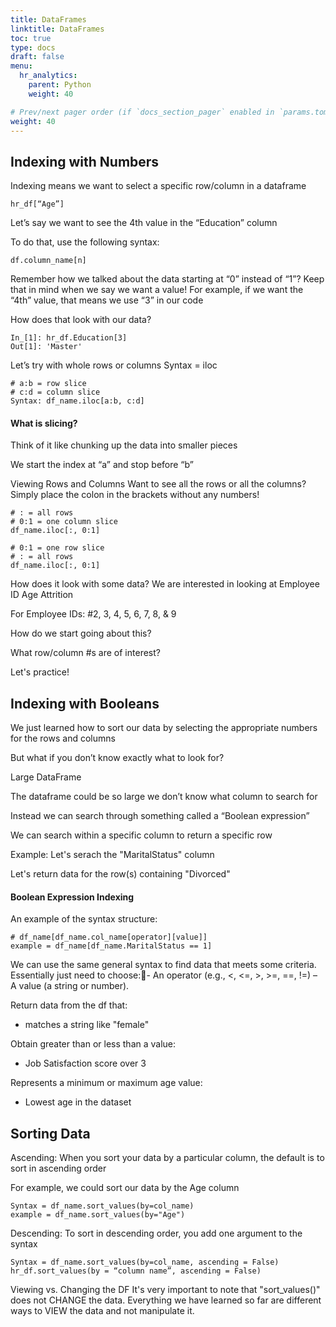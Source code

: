 ```yaml
---
title: DataFrames
linktitle: DataFrames
toc: true
type: docs
draft: false
menu:
  hr_analytics:
    parent: Python
    weight: 40

# Prev/next pager order (if `docs_section_pager` enabled in `params.toml`)
weight: 40
---
```


<!-- In this tutorial, I'll share how to view subsets and sort DataFrames: -->

## Indexing with Numbers

Indexing means we want to select a specific row/column in a dataframe
```
hr_df[“Age”]
```

Let’s say we want to see the 4th value in the “Education” column

To do that, use the following syntax: 
```
df.column_name[n]
```
Remember how we talked about the data starting at “0” instead of “1”? Keep that in mind when we say we want a value! 
For example, if we want the “4th” value, that means we use “3” in our code

How does that look with our data?

```
In_[1]: hr_df.Education[3]
Out[1]: 'Master'
```


Let’s try with whole rows or columns
Syntax = iloc

```
# a:b = row slice
# c:d = column slice
Syntax: df_name.iloc[a:b, c:d]
```

#### What is slicing?

Think of it like chunking up the data into smaller pieces

We start the index at “a” and stop before “b”

Viewing Rows and Columns
Want to see all the rows or all the columns? Simply place the colon in the brackets without any numbers!

```
# : = all rows
# 0:1 = one column slice
df_name.iloc[:, 0:1]
```

```
# 0:1 = one row slice
# : = all rows
df_name.iloc[:, 0:1]
```


How does it look with some data?
We are interested in looking at
Employee ID
Age
Attrition

For Employee IDs:
 #2, 3, 4, 5, 6, 7, 8, & 9

How do we start going about this?

What row/column #s are of interest?

Let's practice!


## Indexing with Booleans

We just learned how to sort our data by selecting the appropriate numbers for the rows and columns 

But what if you don’t know exactly what to look for? 

Large DataFrame

The dataframe could be so large we don’t know what column to search for

Instead we can search through something called a “Boolean expression”


We can search within a specific column to return a specific row

Example: 
Let's serach the "MaritalStatus" column

Let's return data for the row(s) containing "Divorced"

#### Boolean Expression Indexing
An example of the syntax structure: 

```
# df_name[df_name.col_name[operator][value]]
example = df_name[df_name.MaritalStatus == 1]
```

We can use the same general syntax to find data that meets some criteria. Essentially just need to choose:- An operator (e.g., <, <=, >, >=, ==, !=) – A value (a string or number).

Return data from the df that: 
- matches a string like "female"

Obtain greater than or less than a value:
- Job Satisfaction score over 3

Represents a minimum or maximum age value:
- Lowest age in the dataset

## Sorting Data

Ascending:
When you sort your data by a particular column, the default is to sort in ascending order

For example, we could sort our data by the Age column

```
Syntax = df_name.sort_values(by=col_name)
example = df_name.sort_values(by="Age")
```

Descending:
To sort in descending order, you add one argument to the syntax 

```
Syntax = df_name.sort_values(by=col_name, ascending = False)
hr_df.sort_values(by = “column name”, ascending = False)
```

Viewing vs. Changing the DF
It's very important to note that "sort_values()" does not CHANGE the data. Everything we have learned so far are different ways to VIEW the data and not manipulate it.